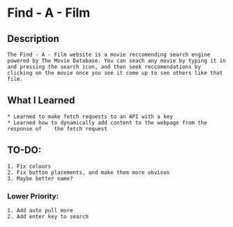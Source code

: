 # Find - A - Film

## __Description__ 
    The Find - A - Film website is a movie reccomending search engine powered by The Movie Database. You can seach any movie by typing it in and pressing the search icon, and then seek reccomendations by clicking on the movie once you see it come up to see others like that film. 

## __What I Learned__

    * Learned to make fetch requests to an API with a key
    * Learned how to dynamically add content to the webpage from the response of    the fetch request

## TO-DO: 
    1. Fix colours
    2. Fix button placements, and make them more obvious
    3. Maybe better name?

### Lower Priority:
    1. Add auto pull more
    2. Add enter key to search
